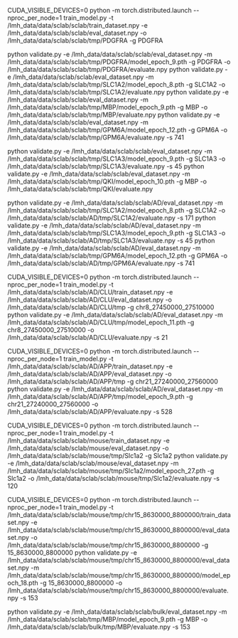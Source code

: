CUDA_VISIBLE_DEVICES=0 python -m torch.distributed.launch --nproc_per_node=1 train_model.py -t /lmh_data/data/sclab/sclab/train_dataset.npy -e /lmh_data/data/sclab/sclab/eval_dataset.npy -o /lmh_data/data/sclab/sclab/tmp/PDGFRA -g PDGFRA


python validate.py -e /lmh_data/data/sclab/sclab/eval_dataset.npy -m /lmh_data/data/sclab/sclab/tmp/PDGFRA/model_epoch_9.pth -g PDGFRA -o /lmh_data/data/sclab/sclab/tmp/PDGFRA/evaluate.npy
python validate.py -e /lmh_data/data/sclab/sclab/eval_dataset.npy -m /lmh_data/data/sclab/sclab/tmp/SLC1A2/model_epoch_8.pth -g SLC1A2 -o /lmh_data/data/sclab/sclab/tmp/SLC1A2/evaluate.npy
python validate.py -e /lmh_data/data/sclab/sclab/eval_dataset.npy -m /lmh_data/data/sclab/sclab/tmp/MBP/model_epoch_9.pth -g MBP -o /lmh_data/data/sclab/sclab/tmp/MBP/evaluate.npy
python validate.py -e /lmh_data/data/sclab/sclab/eval_dataset.npy -m /lmh_data/data/sclab/sclab/tmp/GPM6A/model_epoch_12.pth -g GPM6A -o /lmh_data/data/sclab/sclab/tmp/GPM6A/evaluate.npy -s 741


python validate.py -e /lmh_data/data/sclab/sclab/eval_dataset.npy -m /lmh_data/data/sclab/sclab/tmp/SLC1A3/model_epoch_9.pth -g SLC1A3 -o /lmh_data/data/sclab/sclab/tmp/SLC1A3/evaluate.npy -s 45
python validate.py -e /lmh_data/data/sclab/sclab/eval_dataset.npy -m /lmh_data/data/sclab/sclab/tmp/QKI/model_epoch_10.pth -g MBP -o /lmh_data/data/sclab/sclab/tmp/QKI/evaluate.npy


python validate.py -e /lmh_data/data/sclab/sclab/AD/eval_dataset.npy -m /lmh_data/data/sclab/sclab/tmp/SLC1A2/model_epoch_8.pth -g SLC1A2 -o /lmh_data/data/sclab/sclab/AD/tmp/SLC1A2/evaluate.npy -s 171
python validate.py -e /lmh_data/data/sclab/sclab/AD/eval_dataset.npy -m /lmh_data/data/sclab/sclab/tmp/SLC1A3/model_epoch_9.pth -g SLC1A3 -o /lmh_data/data/sclab/sclab/AD/tmp/SLC1A3/evaluate.npy -s 45
python validate.py -e /lmh_data/data/sclab/sclab/AD/eval_dataset.npy -m /lmh_data/data/sclab/sclab/tmp/GPM6A/model_epoch_12.pth -g GPM6A -o /lmh_data/data/sclab/sclab/AD/tmp/GPM6A/evaluate.npy -s 741

CUDA_VISIBLE_DEVICES=0 python -m torch.distributed.launch --nproc_per_node=1 train_model.py -t /lmh_data/data/sclab/sclab/AD/CLU/train_dataset.npy -e /lmh_data/data/sclab/sclab/AD/CLU/eval_dataset.npy -o /lmh_data/data/sclab/sclab/AD/CLU/tmp -g chr8_27450000_27510000
python validate.py -e /lmh_data/data/sclab/sclab/AD/eval_dataset.npy -m /lmh_data/data/sclab/sclab/AD/CLU/tmp/model_epoch_11.pth -g chr8_27450000_27510000 -o /lmh_data/data/sclab/sclab/AD/CLU/evaluate.npy -s 21

CUDA_VISIBLE_DEVICES=0 python -m torch.distributed.launch --nproc_per_node=1 train_model.py -t /lmh_data/data/sclab/sclab/AD/APP/train_dataset.npy -e /lmh_data/data/sclab/sclab/AD/APP/eval_dataset.npy -o /lmh_data/data/sclab/sclab/AD/APP/tmp -g chr21_27240000_27560000
python validate.py -e /lmh_data/data/sclab/sclab/AD/eval_dataset.npy -m /lmh_data/data/sclab/sclab/AD/APP/tmp/model_epoch_9.pth -g chr21_27240000_27560000 -o /lmh_data/data/sclab/sclab/AD/APP/evaluate.npy -s 528

<!-- mouse -->
CUDA_VISIBLE_DEVICES=0 python -m torch.distributed.launch --nproc_per_node=1 train_model.py -t /lmh_data/data/sclab/sclab/mouse/train_dataset.npy -e /lmh_data/data/sclab/sclab/mouse/eval_dataset.npy -o /lmh_data/data/sclab/sclab/mouse/tmp/Slc1a2 -g Slc1a2
python validate.py -e /lmh_data/data/sclab/sclab/mouse/eval_dataset.npy -m /lmh_data/data/sclab/sclab/mouse/tmp/Slc1a2/model_epoch_27.pth -g Slc1a2 -o /lmh_data/data/sclab/sclab/mouse/tmp/Slc1a2/evaluate.npy -s 120

CUDA_VISIBLE_DEVICES=0 python -m torch.distributed.launch --nproc_per_node=1 train_model.py -t /lmh_data/data/sclab/sclab/mouse/tmp/chr15_8630000_8800000/train_dataset.npy -e /lmh_data/data/sclab/sclab/mouse/tmp/chr15_8630000_8800000/eval_dataset.npy -o /lmh_data/data/sclab/sclab/mouse/tmp/chr15_8630000_8800000 -g 15_8630000_8800000
python validate.py -e /lmh_data/data/sclab/sclab/mouse/tmp/chr15_8630000_8800000/eval_dataset.npy -m /lmh_data/data/sclab/sclab/mouse/tmp/chr15_8630000_8800000/model_epoch_18.pth -g 15_8630000_8800000 -o /lmh_data/data/sclab/sclab/mouse/tmp/chr15_8630000_8800000/evaluate.npy -s 153

python validate.py -e /lmh_data/data/sclab/sclab/bulk/eval_dataset.npy -m /lmh_data/data/sclab/sclab/tmp/MBP/model_epoch_9.pth -g MBP -o /lmh_data/data/sclab/sclab/bulk/tmp/MBP/evaluate.npy -s 153
